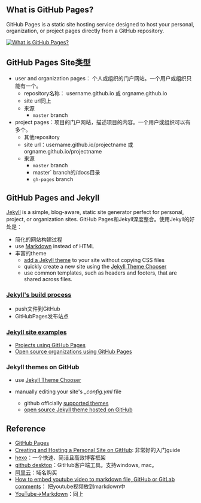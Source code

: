 ## What is GitHub Pages?

GitHub Pages is a static site hosting service designed to host your personal, organization, or project pages directly from a GitHub repository. 

[![What is GitHub Pages?](http://img.youtube.com/vi/2MsN8gpT6jY/0.jpg)](http://www.youtube.com/watch?v=2MsN8gpT6jY "What is GitHub Pages?")

## GitHub Pages Site类型

- user and organization pages： 个人或组织的门户网站。一个用户或组织只能有一个。
  - repository名称： username.github.io 或 orgname.github.io
  - site url同上
  - 来源
    - `master` branch
- project pages：项目的门户网站，描述项目的内容。一个用户或组织可以有多个。
  - 其他repository
  - site url：username.github.io/projectname 或 orgname.github.io/projectname
  - 来源
    - `master` branch
    - master` branch的/docs目录
    - `gh-pages` branch

## GitHub Pages and Jekyll

[Jekyll](https://github.com/jekyll/jekyll) is a simple, blog-aware, static site generator perfect for personal, project, or organization sites. GitHub Pages和Jekyll深度整合。使用Jekyll的好处是：

- 简化的网站构建过程
- use [Markdown](https://help.github.com/en/articles/markdown-basics) instead of HTML
- 丰富的theme
  - [add a Jekyll theme](https://help.github.com/en/articles/adding-a-jekyll-theme-to-your-github-pages-site) to your site without copying CSS files
  - quickly create a new site using the [Jekyll Theme Chooser](https://help.github.com/en/articles/adding-a-jekyll-theme-to-your-github-pages-site-with-the-jekyll-theme-chooser)
  - use common templates, such as headers and footers, that are shared across files.

### [Jekyll's build process](https://help.github.com/en/articles/about-github-pages-and-jekyll#jekylls-build-process)

- push文件到GitHub
- GitHubPages发布站点

### [Jekyll site examples](https://help.github.com/en/articles/about-github-pages-and-jekyll#jekyll-site-examples)

- [Projects using GitHub Pages](https://github.com/showcases/github-pages-examples)
- [Open source organizations using GitHub Pages](https://github.com/showcases/open-source-organizations)

### Jekyll themes on GitHub

- use  [Jekyll Theme Chooser](https://help.github.com/en/articles/adding-a-jekyll-theme-to-your-github-pages-site-with-the-jekyll-theme-chooser)

- manually editing your site's *_config.yml* file 

  - github officially [supported themes](https://pages.github.com/themes/)
  -  [open source Jekyll theme hosted on GitHub](https://github.com/topics/jekyll-theme)

  

## Reference

- [GitHub Pages](https://pages.github.com)
- [Creating and Hosting a Personal Site on GitHub](http://jmcglone.com/guides/github-pages): 非常好的入门guide
- [hexo](https://hexo.io/zh-cn)：一个快速、简洁且高效博客框架
- [github desktop](https://desktop.github.com)：GitHub客户端工具。支持windows, mac。
- [阿里云](https://home.console.aliyun.com/)：域名购买
- [How to embed youtube video to markdown file, GitHub or GitLab comments](http://sviridovserg.com/2017/05/22/embed-youtube-to-markdown/#)： 把youtube视频放到markdown中
- [YouTube->Markdown](http://embedyoutube.org)：同上

